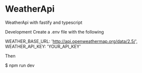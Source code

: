 # WeatherApi

WeatherApi with fastify and typescript

Development
Create a .env file with the following

WEATHER_BASE_URL: 'http://api.openweathermap.org/data/2.5/',
WEATHER_API_KEY: 'YOUR_API_KEY'

Then

$ npm run dev
